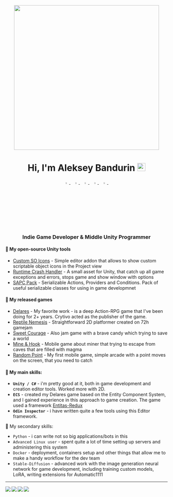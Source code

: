 <p align="center">
  <img width="450" src="https://user-images.githubusercontent.com/44195161/230743421-2b53c933-50f0-46ad-b4a8-2b820c5957b7.png">
</p>

<h1 align="center">Hi, I'm Aleksey Bandurin <img src="https://media.giphy.com/media/hvRJCLFzcasrR4ia7z/giphy.gif" width="25px"></h1>

<p align="center">
  <a href="https://t.me/Liga_telega/"> 
    <img src="https://img.icons8.com/color/48/null/telegram-app--v1.png"  width="3.5%"/>
  </a><span>&nbsp;</span>
  <a href="mailto:liga@ligofff.ru">
    <img src="https://img.icons8.com/fluent/48/000000/gmail.png" width="3.5%"/>
  </a><span>&nbsp;</span>
  <a href="https://github.com/fffogil">
    <img src="https://img.icons8.com/fluent/48/000000/github.png" width="3.5%"/>
  </a><span>&nbsp;</span>
    <a href="https://vk.com/oil_drop">
    <img src="https://img.icons8.com/color/144/null/vk-com.png" width="3.5%"/>
  </a><span>&nbsp;</span>
  <a href="https://ligofff.itch.io/"> 
<img src="https://img.icons8.com/external-tal-revivo-fresh-tal-revivo/28/null/external-itch-a-website-for-users-to-host-sell-and-download-indie-video-games-logo-fresh-tal-revivo.png" width="3.5%"/>
  </a><span>&nbsp;</span>
</p>

<!--
<p align="center">
<a href="https://github.com/fffogil">
  <img align="center" src="https://github-readme-stats.vercel.app/api?username=fffogil" />
</a>
</p>
-->

<h3 align="center">Indie Game Developer & Middle Unity Programmer</h3>
  
#### 📑 My open-source Unity tools
* [Custom SO Icons](https://github.com/fffogil/SimpleTools-CustomSOIcons) - Simple editor addon that allows to show custom scriptable object icons in the Project view
* [Runtime Crash Handler](https://github.com/fffogil/SimpleTools-RuntimeCrashHandler) - A small asset for Unity, that catch up all game exceptions and errors, stops game and show window with options
* [SAPC Pack](https://github.com/fffogil/SimpleTools-SAPC-Pack) - Serializable Actions, Providers and Conditions. Pack of useful serializable classes for using in game developmnet

#### 🧩 My released games
* [Delares](https://store.steampowered.com/app/1516130/Delares/) - My favorite work - is a deep Action-RPG game that I've been doing for 2+ years. Crytivo acted as the publisher of the game.
* [Reptile Nemesis](https://ligofff.itch.io/reptile-nemesis) - Straightforward 2D platformer created on 72h gamejam
* [Sweet Courage](https://ligofff.itch.io/sweet-courage) - Also jam game with a brave candy which trying to save a world
* [Mine & Hook](https://play.google.com/store/apps/details?id=com.ligofff.MineHook) - Mobile game about miner that trying to escape from caves that are filled with magma
* [Random Point](https://play.google.com/store/apps/details?id=com.Ligofff.RandomPoint) - My first mobile game, simple arcade with a point moves on the screen, that you need to catch

#### 🥇 My main skills:<br />

* **```Unity / C#```** - i'm pretty good at it, both in game development and creation editor tools. Worked more with 2D.<br />
* **```ECS```** - created my Delares game based on the Entity Component System, and I gained experience in this approach to game creation. The game used a framework [Entitas-Redux](https://github.com/jeffcampbellmakesgames/Entitas-Redux)<br />
* **```Odin Inspector```** - i have written quite a few tools using this Editor framework.<br />

🔗 My secondary skills:<br />

* ```Python``` - i can write not so big applications/bots in this
* ```Advanced Linux user``` - spent quite a lot of time setting up servers and administering this system
* ```Docker``` - deployment, containers setup and other things that allow me to make a handy workflow for the dev team
* ```Stable-Diffusion``` - advanced work with the image generation neural network for game development, including training custom models, LoRA, writing extensions for Automatic1111
------

<a href="https://github.com/fffogil/SimpleTools-CustomSOIcons">
  <img align="left" src="https://github-readme-stats.vercel.app/api/pin/?username=fffogil&repo=SimpleTools-RuntimeCrashHandler" />
</a>

<a href="https://github.com/fffogil/SimpleTools-CustomSOIcons">
  <img align="left" src="https://github-readme-stats.vercel.app/api/pin/?username=fffogil&repo=SimpleTools-SAPC-Pack" />
</a>

<a href="https://github.com/fffogil/SimpleTools-CustomSOIcons">
  <img align="left" src="https://github-readme-stats.vercel.app/api/pin/?username=fffogil&repo=SimpleTools-CustomSOIcons" />
</a>

<a href="https://github.com/fffogil/SimpleTools-CustomSOIcons">
  <img align="left" src="https://github-readme-stats.vercel.app/api/pin/?username=fffogil&repo=vk-spam-bot-destroyer" />
</a>
